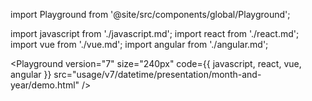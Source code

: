 import Playground from '@site/src/components/global/Playground';

import javascript from './javascript.md';
import react from './react.md';
import vue from './vue.md';
import angular from './angular.md';

<Playground
version="7"
size="240px"
code={{ javascript, react, vue, angular }}
src="usage/v7/datetime/presentation/month-and-year/demo.html"
/>
